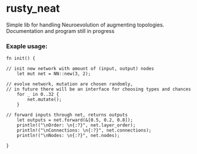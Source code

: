 # rusty_neat
Simple lib for handling Neuroevolution of augmenting topologies.
Documentation and program still in progress

### Exaple usage:

    fn init() {

    // init new network with amount of (input, output) nodes
        let mut net = NN::new(3, 2);

    // evolve network, mutation are chosen randomly,
    // in future there will be an interface for choosing types and chances
        for _ in 0..32 {
            net.mutate();
        }
    
    // forward inputs through net, returns outputs
        let outputs = net.forward(&[0.5, 0.2, 0.8]);
        println!("\nOrder: \n{:?}", net.layer_order);
        println!("\nConnections: \n{:?}", net.connections);
        println!("\nNodes: \n{:?}", net.nodes);

    }
